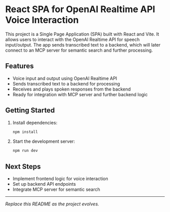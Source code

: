 
# React SPA for OpenAI Realtime API Voice Interaction

This project is a Single Page Application (SPA) built with React and Vite. It allows users to interact with the OpenAI Realtime API for speech input/output. The app sends transcribed text to a backend, which will later connect to an MCP server for semantic search and further processing.

## Features
- Voice input and output using OpenAI Realtime API
- Sends transcribed text to a backend for processing
- Receives and plays spoken responses from the backend
- Ready for integration with MCP server and further backend logic

## Getting Started

1. Install dependencies:
	```bash
	npm install
	```
2. Start the development server:
	```bash
	npm run dev
	```

## Next Steps
- Implement frontend logic for voice interaction
- Set up backend API endpoints
- Integrate MCP server for semantic search

---
*Replace this README as the project evolves.*
